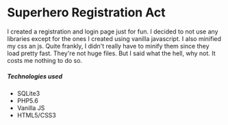 # Superhero Registration Act

I created a registration and login page just for fun. I decided to not use any libraries except for the ones I created using vanilla javascript. I also minified my css an js. Quite frankly, I didn't really have to minify them since they load pretty fast. They're not huge files. But I said what the hell, why not. It costs me nothing to do so.

##### Technologies used
- SQLite3
- PHP5.6
- Vanilla JS
- HTML5/CSS3